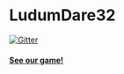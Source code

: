 # LudumDare32

[![Gitter](https://badges.gitter.im/Join%20Chat.svg)](https://gitter.im/bmceldowney/LudumDare32?utm_source=badge&utm_medium=badge&utm_campaign=pr-badge&utm_content=badge)


#### [See our game!](http://bmceldowney.github.io/LudumDare32/dist/)